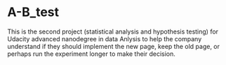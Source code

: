 # A-B_test
This is the second project (statistical analysis and hypothesis testing) for Udacity advanced nanodegree in data Anlysis
to help the company understand if they should implement the new page, keep the old page, or perhaps run the experiment longer to make their decision.
